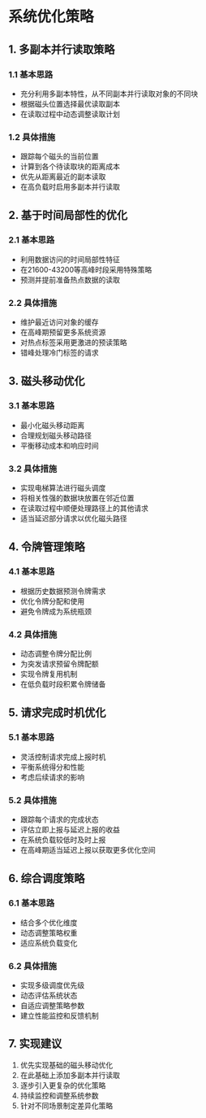 # 系统优化策略

## 1. 多副本并行读取策略
### 1.1 基本思路
- 充分利用多副本特性，从不同副本并行读取对象的不同块
- 根据磁头位置选择最优读取副本
- 在读取过程中动态调整读取计划

### 1.2 具体措施
- 跟踪每个磁头的当前位置
- 计算到各个待读取块的距离成本
- 优先从距离最近的副本读取
- 在高负载时启用多副本并行读取

## 2. 基于时间局部性的优化
### 2.1 基本思路
- 利用数据访问的时间局部性特征
- 在21600-43200等高峰时段采用特殊策略
- 预测并提前准备热点数据的读取

### 2.2 具体措施
- 维护最近访问对象的缓存
- 在高峰期预留更多系统资源
- 对热点标签采用更激进的预读策略
- 错峰处理冷门标签的请求

## 3. 磁头移动优化
### 3.1 基本思路
- 最小化磁头移动距离
- 合理规划磁头移动路径
- 平衡移动成本和响应时间

### 3.2 具体措施
- 实现电梯算法进行磁头调度
- 将相关性强的数据块放置在邻近位置
- 在读取过程中顺便处理路径上的其他请求
- 适当延迟部分请求以优化磁头路径

## 4. 令牌管理策略
### 4.1 基本思路
- 根据历史数据预测令牌需求
- 优化令牌分配和使用
- 避免令牌成为系统瓶颈

### 4.2 具体措施
- 动态调整令牌分配比例
- 为突发请求预留令牌配额
- 实现令牌复用机制
- 在低负载时段积累令牌储备

## 5. 请求完成时机优化
### 5.1 基本思路
- 灵活控制请求完成上报时机
- 平衡系统得分和性能
- 考虑后续请求的影响

### 5.2 具体措施
- 跟踪每个请求的完成状态
- 评估立即上报与延迟上报的收益
- 在系统负载较低时及时上报
- 在高峰期适当延迟上报以获取更多优化空间

## 6. 综合调度策略
### 6.1 基本思路
- 结合多个优化维度
- 动态调整策略权重
- 适应系统负载变化

### 6.2 具体措施
- 实现多级调度优先级
- 动态评估系统状态
- 自适应调整策略参数
- 建立性能监控和反馈机制

## 7. 实现建议
1. 优先实现基础的磁头移动优化
2. 在此基础上添加多副本并行读取
3. 逐步引入更复杂的优化策略
4. 持续监控和调整系统参数
5. 针对不同场景制定差异化策略 